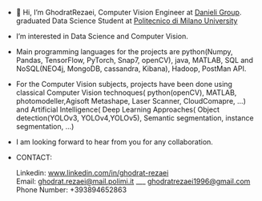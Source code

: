 -  👋 Hi, I’m GhodratRezaei, Computer Vision Engineer at [Danieli Group](https://www.danieli.com/). graduated Data Science Student at [Politecnico di Milano University](https://www.polimi.it/)
-  I’m interested in Data Science and Computer Vision.
-  Main programming languages for the projects are python(Numpy, Pandas, TensorFlow, PyTorch, Snap7, openCV), java, MATLAB, SQL and NoSQL(NEO4j,
MongoDB, cassandra, Kibana), Hadoop, PostMan API.
-  For the Computer Vision subjects, projects have been done using classical Computer Vision technoques( python(openCV),
MATLAB, photomodeller,Agisoft Metashape, Laser Scanner, CloudComapre, ...) and Artificial Intelligence( Deep Learning Approaches( Object detection(YOLOv3, YOLOv4,YOLOv5),
Semantic segmentation, instance segmentation, ...)
-  I am looking forward to hear from you for any collaboration.

-   CONTACT: 

      Linkedin:  www.linkedin.com/in/ghodrat-rezaei       
      Email:  ghodrat.rezaei@mail.polimi.it  ___  ghodratrezaei1996@gmail.com  
      Phone Number:   +393894652863
